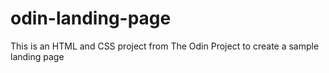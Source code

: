 # odin-landing-page
This is an HTML and CSS project from The Odin Project to create a sample landing page
